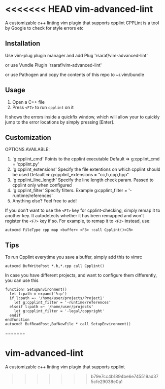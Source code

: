<<<<<<< HEAD
vim-advanced-lint
================
A customizable c++ linting vim plugin that supports cpplint
CPPLint is a tool by Google to check for style errors etc


Installation
------------
Use vim-plug plugin manager and add
Plug 'rsaraf/vim-advanced-lint'

or use Vundle
Plugin 'rsaraf/vim-advanced-lint'

or use Pathogen
and copy the contents of this repo to ~/.vim/bundle

Usage
-----
1. Open a C++ file
2. Press `<F7>` to run `cpplint` on it

It shows the errors inside a quickfix window, which will allow your to quickly
jump to the error locations by simply pressing [Enter].

Customization
-------------
OPTIONS AVAILABLE:
1. 'g:cpplint_cmd'
   Points to the cpplint executable
   Default => g:cpplint_cmd = 'cpplint.py'
2. 'g:cpplint_extensions'
   Specify the file extentions on which cpplint should be used
   Default => g:cpplint_extensions = "cc,h,cpp,hpp"
3. 'g:cpplint_line_length'
   Specify the line length check param. Passed to cpplint only when configured
4. 'g:cpplint_filter'
   Specify filters. Example g:cpplint_filter = '-runtime/references'
5. Anything else? Feel free to add!

If you don't want to use the `<F7>` key for cpplint-checking, simply remap it
to another key. It autodetects whether it has been remapped and won't register
the `<F7>` key if so. For example, to remap it to `<F3>` instead, use:

    autocmd FileType cpp map <buffer> <F3> :call Cpplint()<CR>

Tips
----
To run Cpplint everytime you save a buffer, simply add this to vimrc

    autocmd BufWritePost *.h,*.cpp call Cpplint()

In case you have different projects, and want to configure them differently,
you can use this

    function! SetupEnvironment()
      let l:path = expand('%:p')
      if l:path =~ '/home/user/projects/Project1'
        let g:cpplint_filter = '-runtime/references'
      elseif l:path =~ '/home/user/projects'
        let g:cpplint_filter = '-legal/copyright'
      endif
    endfunction
    autocmd! BufReadPost,BufNewFile * call SetupEnvironment()
=======
# vim-advanced-lint
A customizable c++ linting vim plugin that supports cpplint
>>>>>>> b79e7cc4b1894be6e745519ad375cfe29038e0a1
